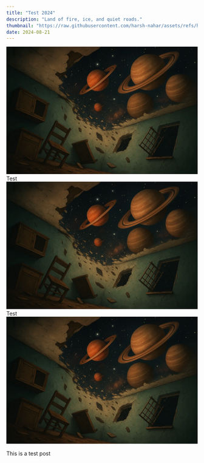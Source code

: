 ```yaml
---
title: "Test 2024"
description: "Land of fire, ice, and quiet roads."
thumbnail: "https://raw.githubusercontent.com/harsh-nahar/assets/refs/heads/main/blog-images/dream.webp"
date: 2024-08-21
---
```


![dream](https://raw.githubusercontent.com/harsh-nahar/assets/refs/heads/main/blog-images/dream.webp)
Test
![dream](https://raw.githubusercontent.com/harsh-nahar/assets/refs/heads/main/blog-images/dream.webp)
Test
![dream](https://raw.githubusercontent.com/harsh-nahar/assets/refs/heads/main/blog-images/dream.webp)

This is a test post

